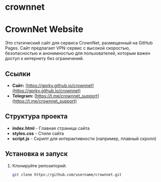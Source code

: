 # crownnet
# CrownNet Website

Это статический сайт для сервиса CrownNet, размещенный на GitHub Pages. Сайт предлагает VPN-сервис с высокой скоростью, безопасностью и анонимностью для пользователей, которым важен доступ к интернету без ограничений.

## Ссылки

- **Сайт:** [https://gprky.github.io/crownnet](https://gprky.github.io/crownnet)
- **Telegram:** [https://t.me/crownnet_support](https://t.me/crownnet_support)

## Структура проекта

- **index.html** - Главная страница сайта
- **styles.css** - Стили сайта
- **script.js** - Скрипт для интерактивности (например, плавный скролл)

## Установка и запуск

1. Клонируйте репозиторий:
   ```bash
   git clone https://github.com/username/crownnet.git
